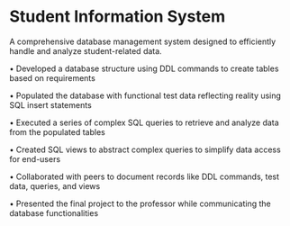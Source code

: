 # Student Information System
A comprehensive database management system designed to efficiently handle and analyze student-related data.

•	Developed a database structure using DDL commands to create tables based on requirements

•	Populated the database with functional test data reflecting reality using SQL insert statements

•	Executed a series of complex SQL queries to retrieve and analyze data from the populated tables

•	Created SQL views to abstract complex queries to simplify data access for end-users

•	Collaborated with peers to document records like DDL commands, test data, queries, and views

•	Presented the final project to the professor while communicating the database functionalities
